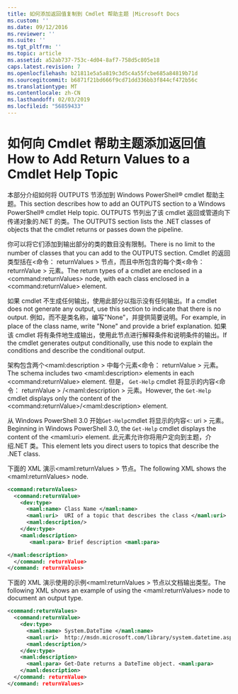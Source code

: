 ```yaml
---
title: 如何添加返回值复制到 Cmdlet 帮助主题 |Microsoft Docs
ms.custom: ''
ms.date: 09/12/2016
ms.reviewer: ''
ms.suite: ''
ms.tgt_pltfrm: ''
ms.topic: article
ms.assetid: a52ab737-753c-4d04-8af7-758d5c805e18
caps.latest.revision: 7
ms.openlocfilehash: b21811e5a5a819c3d5c4a55fcbe685a84819b71d
ms.sourcegitcommit: b6871f21bd666f9cd71dd336bb3f844cf472b56c
ms.translationtype: MT
ms.contentlocale: zh-CN
ms.lasthandoff: 02/03/2019
ms.locfileid: "56859433"
---
```

# <a name="how-to-add-return-values-to-a-cmdlet-help-topic"></a><span data-ttu-id="19417-102">如何向 Cmdlet 帮助主题添加返回值</span><span class="sxs-lookup"><span data-stu-id="19417-102">How to Add Return Values to a Cmdlet Help Topic</span></span>

<span data-ttu-id="19417-103">本部分介绍如何将 OUTPUTS 节添加到 Windows PowerShell® cmdlet 帮助主题。</span><span class="sxs-lookup"><span data-stu-id="19417-103">This section describes how to add an OUTPUTS section to a Windows PowerShell® cmdlet Help topic.</span></span> <span data-ttu-id="19417-104">OUTPUTS 节列出了该 cmdlet 返回或管道向下传递对象的.NET 的类。</span><span class="sxs-lookup"><span data-stu-id="19417-104">The OUTPUTS section lists the .NET classes of objects that the cmdlet returns or passes down the pipeline.</span></span>

<span data-ttu-id="19417-105">你可以将它们添加到输出部分的类的数目没有限制。</span><span class="sxs-lookup"><span data-stu-id="19417-105">There is no limit to the number of classes that you can add to the OUTPUTS section.</span></span> <span data-ttu-id="19417-106">Cmdlet 的返回类型括在\<命令： returnValues > 节点，而且中所包含的每个类\<命令： returnValue > 元素。</span><span class="sxs-lookup"><span data-stu-id="19417-106">The return types of a cmdlet are enclosed in a \<command:returnValues> node, with each class enclosed in a \<command:returnValue> element.</span></span>

<span data-ttu-id="19417-107">如果 cmdlet 不生成任何输出，使用此部分以指示没有任何输出。</span><span class="sxs-lookup"><span data-stu-id="19417-107">If a cmdlet does not generate any output, use this section to indicate that there is no output.</span></span> <span data-ttu-id="19417-108">例如，而不是类名称，编写"None"，并提供简要说明。</span><span class="sxs-lookup"><span data-stu-id="19417-108">For example, in place of the class name, write "None" and provide a brief explanation.</span></span> <span data-ttu-id="19417-109">如果该 cmdlet 将有条件地生成输出，使用此节点进行解释条件和说明条件的输出。</span><span class="sxs-lookup"><span data-stu-id="19417-109">If the cmdlet generates output conditionally, use this node to explain the conditions and describe the conditional output.</span></span>

<span data-ttu-id="19417-110">架构包含两个\<maml:description > 中每个元素\<命令： returnValue > 元素。</span><span class="sxs-lookup"><span data-stu-id="19417-110">The schema includes two \<maml:description> elements in each \<command:returnValue> element.</span></span> <span data-ttu-id="19417-111">但是， `Get-Help` cmdlet 将显示的内容\<命令： returnValue > /\<maml:description > 元素。</span><span class="sxs-lookup"><span data-stu-id="19417-111">However, the `Get-Help` cmdlet displays only the content of the \<command:returnValue>/\<maml:description> element.</span></span>

<span data-ttu-id="19417-112">从 Windows PowerShell 3.0 开始`Get-Help`cmdlet 将显示的内容\<: uri > 元素。</span><span class="sxs-lookup"><span data-stu-id="19417-112">Beginning in Windows PowerShell 3.0, the `Get-Help` cmdlet displays the content of the \<maml:uri> element.</span></span> <span data-ttu-id="19417-113">此元素允许你将用户定向到主题，介绍.NET 类。</span><span class="sxs-lookup"><span data-stu-id="19417-113">This element lets you direct users to topics that describe the .NET class.</span></span>

<span data-ttu-id="19417-114">下面的 XML 演示\<maml:returnValues > 节点。</span><span class="sxs-lookup"><span data-stu-id="19417-114">The following XML shows the \<maml:returnValues> node.</span></span>

```xml
<command:returnValues>
  <command:returnValue>
    <dev:type>
      <maml:name> Class Name </maml:name>
      <maml:uri>  URI of a topic that describes the class </maml:uri>
      <maml:description/>
    </dev:type>
    <maml:description>
       <maml:para> Brief description <maml:para>

</maml:description>
  </command: returnValue>
</command: returnValues>
```

<span data-ttu-id="19417-115">下面的 XML 演示使用的示例\<maml:returnValues > 节点以文档输出类型。</span><span class="sxs-lookup"><span data-stu-id="19417-115">The following XML shows an example of using the \<maml:returnValues> node to document an output type.</span></span>

```xml
<command:returnValues>
  <command:returnValue>
    <dev:type>
      <maml:name> System.DateTime </maml:name>
      <maml:uri>  http://msdn.microsoft.com/library/system.datetime.aspx </maml:uri>
      <maml:description/>
    </dev:type>
    <maml:description>
      <maml:para> Get-Date returns a DateTime object. <maml:para>
    </maml:description>
  </command: returnValue>
</command: returnValues>
```



